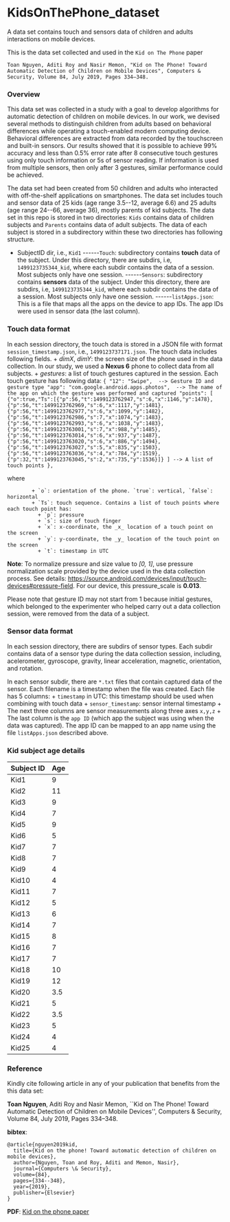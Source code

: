 # KidsOnThePhone_dataset
A data set contains touch and sensors data of children and adults interactions on mobile devices.

This is the data set collected and used in the `Kid on The Phone` paper

```
Toan Nguyen, Aditi Roy and Nasir Memon, "Kid on The Phone! Toward Automatic Detection of Children on Mobile Devices", Computers & Security, Volume 84, July 2019, Pages 334–348.
```

### Overview
This data set was collected in a study with a goal to develop algorithms for automatic detection of children on mobile devices. In our work, we devised several methods to distinguish children from adults based on behavioral differences while operating a touch-enabled modern computing device. Behavioral differences are extracted from data recorded by the touchscreen and built-in sensors. Our results showed that it is possible to achieve 99% accuracy and less than 0.5% error rate after 8 consecutive touch gestures using only touch information or 5s of sensor reading. If information is used from multiple sensors, then only after 3 gestures, similar performance could be achieved.

The data set had been created from 50 children and adults who interacted with off-the-shelf applications on smartphones. The data set includes touch and sensor data of 25 kids (age range 3.5--12, average 6.6) and 25 adults (age range 24--66, average 36), mostly parents of kid subjects. The data set in this repo is stored in two directories: `Kids` contains data of children subjects and `Parents` contains data of adult subjects. The data of each subject is stored in a subdirectory within these two directories has following structure.
- SubjectID dir, i.e., `Kid1`
------`Touch`: subdirectory contains __touch__ data of the subject. Under this directory, there are subdirs, i.e, `1499123735344_kid`, where each subdir contains the data of a session. Most subjects only have one session.
------`Sensors`: subdirectory contains __sensors__ data of the subject. Under this directory, there are subdirs, i.e, `1499123735344_kid`, where each subdir contains the data of a session. Most subjects only have one session.
------`listApps.json`: This is a file that maps all the apps on the device to app IDs. The app IDs were used in sensor data (the last column).

### Touch data format

In each session directory, the touch data is stored in a JSON file with format `session_timestamp.json`, i.e., `1499123737171.json`. The touch data includes following fields.
        + _dimX_, _dimY_: the screen size of the phone used in the data collection. In our study, we used a __Nexus 6__ phone to collect data from all subjects.
        + _gestures_: a list of touch gestures captured in the session. Each touch gesture has following data:
          ```
	          {
		      "12": "Swipe",  --> Gesture ID and gesture type
		      "app": "com.google.android.apps.photos",  --> The name of the app on which the gesture was performed and captured
		      "points": [
		        {"o":true,"Ts":[{"p":56,"t":1499123762947,"s":6,"x":1146,"y":1478},{"p":56,"t":1499123762969,"s":6,"x":1117,"y":1481},{"p":56,"t":1499123762977,"s":6,"x":1099,"y":1482},{"p":56,"t":1499123762986,"s":7,"x":1074,"y":1483},{"p":56,"t":1499123762993,"s":6,"x":1038,"y":1483},{"p":56,"t":1499123763001,"s":7,"x":988,"y":1485},{"p":56,"t":1499123763014,"s":6,"x":937,"y":1487},{"p":56,"t":1499123763020,"s":6,"x":886,"y":1494},{"p":56,"t":1499123763027,"s":5,"x":835,"y":1503},{"p":56,"t":1499123763036,"s":4,"x":784,"y":1519},{"p":32,"t":1499123763045,"s":2,"x":735,"y":1536}]}
		      	] --> A list of touch points
		       },
    	```
  
where
    	
    	    + `o`: orientation of the phone. `true`: vertical, `false`: horizontal
    	    + `Ts`: touch sequence. Contains a list of touch points where each touch point has:
    	      + `p`: pressure
    	      + `s`: size of touch finger
    	      + `x`: x-coordinate, the _x_ location of a touch point on the screen
    	      + `y`: y-coordinate, the _y_ location of the touch point on the screen
    	      + `t`: timestamp in UTC
    	      
__Note__: To normalize pressure and size value to _[0, 1]_, use pressure normalization scale provided by the device used in the data collection process. See details: https://source.android.com/devices/input/touch-devices#pressure-field. For our device, this pressure_scale is __0.013__.

Please note that gesture ID may not start from 1 because initial gestures,  which belonged to the experimenter who helped carry out a data collection session, were removed from the data of a subject.

### Sensor data format

In each session directory, there are subdirs of sensor types. Each subdir contains data of a sensor type during the data collection session, including, acelerometer, gyroscope, gravity, linear acceleration, magnetic, orientation, and rotation.

In each sensor subdir, there are `*.txt` files that contain captured data of the sensor. Each filename is a timestamp when the file was created. Each file has 5 columns:
          + `timestamp` in UTC: this timestamp should be used when combining with touch data
          + `sensor_timestamp`: sensor internal timestamp
          + The next three columns are sensor measurements along three axes `x,y,z`
          + The last column is the `app ID` (which app the subject was using when the data was captured). The app ID can be mapped to an app name using the file `listApps.json` described above.

### Kid subject age details
| Subject ID | Age |
|------------|-----|
| Kid1       | 9   |
| Kid2       | 11  |
| Kid3       | 9   |
| Kid4       | 7   |
| Kid5       | 9   |
| Kid6       | 5   |
| Kid7       | 7   |
| Kid8       | 7   |
| Kid9       | 4   |
| Kid10      | 4   |
| Kid11      | 7   |
| Kid12      | 5   |
| Kid13      | 6   |
| Kid14      | 7   |
| Kid15      | 8   |
| Kid16      | 7   |
| Kid17      | 7   |
| Kid18      | 10  |
| Kid19      | 12  |
| Kid20      | 3.5 |
| Kid21      | 5   |
| Kid22      | 3.5 |
| Kid23      | 5   |
| Kid24      | 4   |
| Kid25      | 4   |


### Reference

Kindly cite following article in any of your publication that benefits from the this data set:

__Toan Nguyen__, Aditi Roy and Nasir Memon, ``Kid on The Phone! Toward Automatic Detection of Children on Mobile Devices'', Computers & Security, Volume 84, July 2019, Pages 334–348.

__bibtex__:
```
@article{nguyen2019kid,
  title={Kid on the phone! Toward automatic detection of children on mobile devices},
  author={Nguyen, Toan and Roy, Aditi and Memon, Nasir},
  journal={Computers \& Security},
  volume={84},
  pages={334--348},
  year={2019},
  publisher={Elsevier}
}
```

__PDF__: [Kid on the phone paper](https://arxiv.org/abs/1808.01680)